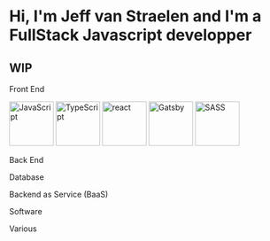 # Hi, I'm Jeff van Straelen and I'm a FullStack Javascript developper 

## WIP

Front End 

<img src="https://upload.wikimedia.org/wikipedia/commons/9/99/Unofficial_JavaScript_logo_2.svg" alt="JavaScript" width="80"/>
<img src="https://cdn.worldvectorlogo.com/logos/typescript.svg" alt="TypeScript" width="80"/>
<img src="https://banner2.cleanpng.com/20180410/dbq/kisspng-react-javascript-responsive-web-design-github-angu-github-5accac24ced243.4761515415233628528472.jpg" alt="react" width="80"/>
<img src="https://cdn.icon-icons.com/icons2/2107/PNG/512/file_type_gatsby_icon_130583.png" alt="Gatsby" width="80"/>
<img src="https://seeklogo.com/images/N/next-js-logo-8FCFF51DD2-seeklogo.com.png" alt="SASS" width="80"/>

Back End

Database

Backend as Service (BaaS)

Software

Various
